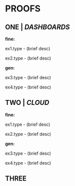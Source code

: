 # PROOFS

## ONE | *DASHBOARDS*

**fine:**

ex1.type - (brief desc)

ex2.type - (brief desc)


**gen:**

ex3.type - (brief desc)

ex4.type - (brief desc)

## TWO | *CLOUD*

**fine:**

ex1.type - (brief desc)

ex2.type - (brief desc)


**gen:**

ex3.type - (brief desc)

ex4.type - (brief desc)

## THREE